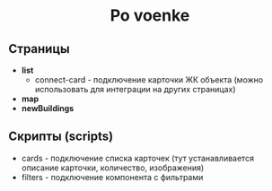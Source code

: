 <h1 align="center">Po voenke</h1>

## Страницы

- **list**
  - connect-card - подключение карточки ЖК объекта (можно использовать для интеграции на других страницах)
- **map**
- **newBuildings**

## Скрипты (scripts)

- cards - подключение списка карточек (тут устанавливается описание карточки, количество, изображения)
- filters - подключение компонента с фильтрами 